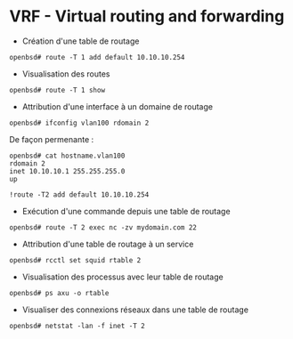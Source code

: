 # VRF - Virtual routing and forwarding

- Création d'une table de routage

```shell
openbsd# route -T 1 add default 10.10.10.254
```

- Visualisation des routes

```shell
openbsd# route -T 1 show
```

- Attribution d'une interface à un domaine de routage

```shell
openbsd# ifconfig vlan100 rdomain 2
```

De façon permenante :
```shell
openbsd# cat hostname.vlan100
rdomain 2
inet 10.10.10.1 255.255.255.0
up

!route -T2 add default 10.10.10.254
```

- Exécution d'une commande depuis une table de routage

```shell
openbsd# route -T 2 exec nc -zv mydomain.com 22
```

- Attribution d'une table de routage à un service

```shell
openbsd# rcctl set squid rtable 2
```

- Visualisation des processus avec leur table de routage

```shell
openbsd# ps axu -o rtable
```

- Visualiser des connexions réseaux dans une table de routage

```shell
openbsd# netstat -lan -f inet -T 2
```
